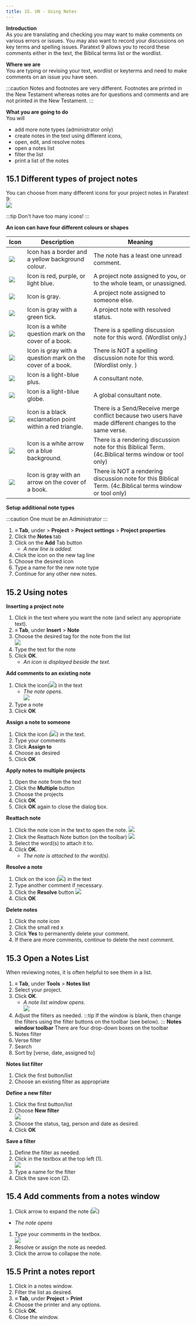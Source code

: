 ```yaml
---
title: 15. UN - Using Notes
---
```

**Introduction**  
As you are translating and checking you may want to make comments on various errors or issues. You may also want to record your discussions on key terms and spelling issues. Paratext 9 allows you to record these comments either in the text, the Biblical terms list or the wordlist.

**Where we are**  
You are typing or revising your text, wordlist or keyterms and need to make comments on an issue you have seen.

:::caution
Notes and footnotes are very different. Footnotes are printed in the New Testament whereas notes are for questions and comments and are not printed in the New Testament.
:::

**What you are going to do**  
You will

- add more note types (administrator only)
- create notes in the text using different icons,
- open, edit, and resolve notes
- open a notes list
- filter the list
- print a list of the notes




## 15.1 Different types of project notes
You can choose from many different icons for your project notes in Paratext 9:  
![](../media/b709a10121a16c4688fc4c097d75f915.png)

:::tip
Don't have too many icons!
:::

**An icon can have four different colours or shapes**

| Icon                                             | Description                                               | Meaning                                                                                                 |
|--------------------------------------------------|-----------------------------------------------------------|---------------------------------------------------------------------------------------------------------|
| ![](../media/d75a709de0625acdd2d5606b881713c7.jpeg) | Icon has a border and a yellow background colour.          | The note has a least one unread comment.                                                                |
| ![](../media/af2265719adde77e6c37fe29d53837a0.png)  | Icon is red, purple, or light blue.                       | A project note assigned to you, or to the whole team, or unassigned.                                    |
| ![](../media/52011900797d9603380805140bdf824b.png)  | Icon is gray.                                             | A project note assigned to someone else.                                                                |
| ![](../media/ba2c2cb0345a22d2fa4a444f36ac008a.png)  | Icon is gray with a green tick.                           | A project note with resolved status.                                                                    |
| ![](../media/2dc7ce9a46e73745ff7cfeed7a2a01c2.png)  | Icon is a white question mark on the cover of a book.     | There is a spelling discussion note for this word. (Wordlist only.)                                     |
| ![](../media/2b50c0a72da51333a102958f1b8b28b0.png)  | Icon is gray with a question mark on the cover of a book. | There is NOT a spelling discussion note for this word. (Wordlist only. )                                |
| ![](../media/cc4821978ddcb558aa03e3d0656f474d.png)  | Icon is a light-blue plus.                                | A consultant note.                                                                                      |
| ![](../media/31bd2ed6849ef54f49dada59afbd1464.png)  | Icon is a light-blue globe.                               | A global consultant note.                                                                               |
| ![](../media/b581c0fef0999d28730fd7ad140414b3.png)  | Icon is a black exclamation point within a red triangle.  | There is a Send/Receive merge conflict because two users have made different changes to the same verse. |
| ![](../media/92c0950e4a80bb6f5234cf433b93816f.png)  | Icon is a white arrow on a blue background.               | There is a rendering discussion note for this Biblical Term. (4c.Biblical terms window or tool only)       |
| ![](../media/30557b60ca6b2817dce955dd78ebb775.png)  | Icon is gray with an arrow on the cover of a book.        | There is NOT a rendering discussion note for this Biblical Term. (4c.Biblical terms window or tool only)   |


**Setup additional note types**

:::caution
One must be an Administrator
:::

1. **≡ Tab**, under \> **Project** \> **Project settings** \> **Project properties**
1. Click the **Notes** tab
1. Click on the **Add** Tab button  
   - *A new line is added.*
1. Click the icon on the new tag line
1. Choose the desired icon
1. Type a name for the new note type
1. Continue for any other new notes.


## 15.2 Using notes
**Inserting a project note**
1. Click in the text where you want the note (and select any appropriate text).
1. **≡ Tab**, under **Insert** \> **Note**
1. Choose the desired tag for the note from the list  
    ![](../media/0a05866309a22aad44f30868c76a5fc8.png)
1. Type the text for the note
1. Click **OK**.  
   - *An icon is displayed beside the text.*

**Add comments to an existing note**
1. Click the icon(![](../media/054adb8f846212101b59a4d3552e9e84.png)) in the text  
   - *The note opens*.  
    ![](../media/76481b348e4a87faa84358299a9d1e32.png)
1. Type a note
1. Click **OK**

**Assign a note to someone**
1. Click the icon (![](../media/054adb8f846212101b59a4d3552e9e84.png)) in the text.
1. Type your comments
1. Click **Assign to**
1. Choose as desired
1. Click **OK**

**Apply notes to multiple projects**
1. Open the note from the text
1. Click the **Multiple** button
1. Choose the projects
1. Click **OK**
1. Click **OK** again to close the dialog box.



**Reattach note**
1. Click the note icon in the text to open the note.
    ![](../media/0f6b7b58a3f0410aa1f34dda86f3cb70.png)
1. Click the Reattach Note button (on the toolbar) ![](../media/0519f8bb9c47a8d635cf5e15650f0b71.png)
1. Select the word(s) to attach it to.
1. Click **OK**.  
   - *The note is attached to the word(s).*

**Resolve a note**
1. Click on the icon (![](../media/054adb8f846212101b59a4d3552e9e84.png)) in the text
1. Type another comment if necessary.
1. Click the **Resolve** button ![](../media/14c0de8645fdea9349cf327cffeb9ce4.png)
1. Click **OK**

**Delete notes**  
1. Click the note icon
1. Click the small red x
1. Click **Yes** to permanently delete your comment.
1. If there are more comments, continue to delete the next comment.




## 15.3 Open a Notes List
When reviewing notes, it is often helpful to see them in a list.

1. **≡ Tab**, under **Tools** \> **Notes list**
1. Select your project.
1. Click **OK**.  
   - *A note list window opens.*  
    ![](../media/5fa086ebed857256946e2c683c975cfb.png)
1. Adjust the filters as needed.
:::tip
If the window is blank, then change the filters using the filter buttons on the toolbar (see below).
:::
**Notes window toolbar**
There are four drop-down boxes on the toolbar
1. Notes filter
1. Verse filter
1. Search
1. Sort by [verse, date, assigned to]

**Notes list filter**
1. Click the first button/list
1. Choose an existing filter as appropriate

**Define a new filter**
1. Click the first button/list
1. Choose **New filter**  
    ![](../media/823ebf9360715115c1bb15c8389bd2ae.png)
1. Choose the status, tag, person and date as desired.
1. Click **OK**

**Save a filter**
1. Define the filter as needed.
1. Click in the textbox at the top left (1).  
    ![](../media/c6c8c562a7c81b9c0928b0003064c4ea.png)
1. Type a name for the filter
1. Click the save icon (2).




## 15.4 Add comments from a notes window
1. Click arrow to expand the note (![](../media/515fa4a55ad645e411a7d05a5fbda1c9.png))  
  - *The note opens*
1. Type your comments in the textbox.  
    ![](../media/204428a3b3581a2269bfe500e6aa14ee.png)
1. Resolve or assign the note as needed.
1. Click the arrow to collapse the note.




## 15.5 Print a notes report
1. Click in a notes window.
1. Filter the list as desired.
1. **≡ Tab**, under **Project** \> **Print**
1. Choose the printer and any options.
1. Click **OK**.
1. Close the window.
